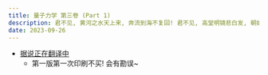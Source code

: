 ```yaml
---
title: 量子力学 第三卷 (Part 1)
description: 君不见, 黄河之水天上来, 奔流到海不复回! 君不见, 高堂明镜悲白发, 朝如青丝暮成雪!
date: 2023-09-26
---
```


- [据说正在翻译中](https://www.zhihu.com/question/421143062)
  - 第一版第一次印刷不买! 会有勘误~
